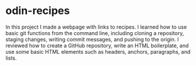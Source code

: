 # odin-recipes

In this project I made a webpage with links to recipes. I learned how to use basic git functions from the command line, including cloning a repository, staging changes, writing commit messages, and pushing to the origin. I reviewed how to create a GitHub repository, write an HTML boilerplate, and use some basic HTML elements such as headers, anchors, paragraphs, and lists.